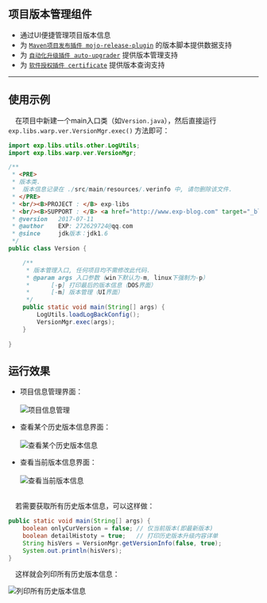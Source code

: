 ## 项目版本管理组件

- 通过UI便捷管理项目版本信息
- 为 [`Maven项目发布插件 mojo-release-plugin`](https://github.com/lyy289065406/mojo-release-plugin) 的版本脚本提供数据支持
- 为 [`自动化升级插件 auto-upgrader`](https://github.com/lyy289065406/auto-upgrader) 提供版本管理支持
- 为 [`软件授权插件 certificate`](https://github.com/lyy289065406/certificate) 提供版本查询支持

--------

## 使用示例


　在项目中新建一个main入口类（如`Version.java`），然后直接运行 `exp.libs.warp.ver.VersionMgr.exec()` 方法即可： 

```java
import exp.libs.utils.other.LogUtils;
import exp.libs.warp.ver.VersionMgr;

/**
 * <PRE>
 * 版本类.
 *  版本信息记录在 ./src/main/resources/.verinfo 中, 请勿删除该文件.
 * </PRE>
 * <br/><B>PROJECT : </B> exp-libs
 * <br/><B>SUPPORT : </B> <a href="http://www.exp-blog.com" target="_blank">www.exp-blog.com</a> 
 * @version   2017-07-11
 * @author    EXP: 272629724@qq.com
 * @since     jdk版本：jdk1.6
 */
public class Version {

	/**
	 * 版本管理入口, 任何项目均不需修改此代码.
	 * @param args 入口参数（win下默认为-m, linux下强制为-p）
	 * 		[-p] 打印最后的版本信息（DOS界面）
	 * 		[-m] 版本管理（UI界面）
	 */
	public static void main(String[] args) {
		LogUtils.loadLogBackConfig();
		VersionMgr.exec(args);
	}
	
}
```

## 运行效果

- 项目信息管理界面：<br/><br/>
![项目信息管理](https://raw.githubusercontent.com/lyy289065406/exp-libs/master/exp-libs/doc/07_%E6%BC%94%E7%A4%BA%E6%96%87%E6%A1%A3/01-%E9%A1%B9%E7%9B%AE%E4%BF%A1%E6%81%AF%E7%AE%A1%E7%90%86.png)

- 查看某个历史版本信息界面：<br/><br/>
![查看某个历史版本信息](https://raw.githubusercontent.com/lyy289065406/exp-libs/master/exp-libs/doc/07_%E6%BC%94%E7%A4%BA%E6%96%87%E6%A1%A3/02-%E6%9F%A5%E7%9C%8B%E6%9F%90%E4%B8%AA%E5%8E%86%E5%8F%B2%E7%89%88%E6%9C%AC%E4%BF%A1%E6%81%AF.png)

- 查看当前版本信息界面：<br/><br/>
![查看当前版本信息](https://raw.githubusercontent.com/lyy289065406/exp-libs/master/exp-libs/doc/07_%E6%BC%94%E7%A4%BA%E6%96%87%E6%A1%A3/03-%E6%9F%A5%E7%9C%8B%E5%BD%93%E5%89%8D%E7%89%88%E6%9C%AC%E4%BF%A1%E6%81%AF.png)


<br/>　若需要获取所有历史版本信息，可以这样做：

```java
public static void main(String[] args) {
	boolean onlyCurVersion = false;	// 仅当前版本(即最新版本)
	boolean detailHistoty = true;	// 打印历史版本升级内容详单
	String hisVers = VersionMgr.getVersionInfo(false, true);
	System.out.println(hisVers);
}
```

　这样就会列印所有历史版本信息：

![列印所有历史版本信息](https://raw.githubusercontent.com/lyy289065406/exp-libs/master/exp-libs/doc/07_%E6%BC%94%E7%A4%BA%E6%96%87%E6%A1%A3/04-%E5%88%97%E5%8D%B0%E6%89%80%E6%9C%89%E5%8E%86%E5%8F%B2%E7%89%88%E6%9C%AC%E4%BF%A1%E6%81%AF.png)


